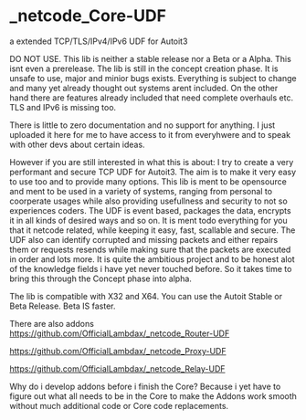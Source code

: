 # _netcode_Core-UDF
a extended TCP/TLS/IPv4/IPv6 UDF for Autoit3

DO NOT USE.
This lib is neither a stable release nor a Beta or a Alpha. This isnt even a prerelease. The lib is still in the concept creation phase.
It is unsafe to use, major and minior bugs exists. Everything is subject to change and many yet already thought out systems arent included. On the other hand there are features already included that need complete overhauls etc. TLS and IPv6 is missing too.

There is little to zero documentation and no support for anything. I just uploaded it here for me to have access to it from everyhwere and to speak with other devs about certain ideas.


However if you are still interested in what this is about:
I try to create a very performant and secure TCP UDF for Autoit3. The aim is to make it very easy to use too and to provide many options. This lib is ment to be opensource and ment to be used in a variety of systems, ranging from personal to coorperate usages while also providing usefullness and security to not so experiences coders. The UDF is event based, packages the data, encrypts it in all kinds of desired ways and so on. It is ment todo everything for you that it netcode related, while keeping it easy, fast, scallable and secure. The UDF also can identify corrupted and missing packets and either repairs them or requests resends while making sure that the packets are executed in order and lots more. It is quite the ambitious project and to be honest alot of the knowledge fields i have yet never touched before. So it takes time to bring this through the Concept phase into alpha.

The lib is compatible with X32 and X64. You can use the Autoit Stable or Beta Release. Beta IS faster.

There are also addons
https://github.com/OfficialLambdax/_netcode_Router-UDF

https://github.com/OfficialLambdax/_netcode_Proxy-UDF

https://github.com/OfficialLambdax/_netcode_Relay-UDF

Why do i develop addons before i finish the Core? Because i yet have to figure out what all needs to be in the Core to make the Addons work smooth without much additional code or Core code replacements.
